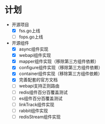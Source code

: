# 计划
- 开源项目
  - [x] fss.go上线
  - [ ] fops.go上线
- 开源组件
  - [x] async组件实现
  - [x] webapi组件实现
  - [x] mapper组件实现（移除第三方组件依赖）
  - [x] configure组件实现（移除第三方组件依赖）
  - [x] container组件实现（移除第三方组件依赖）
  - [x] 完善配套的官方文档
  - [ ] webapi支持正则路由
  - [ ] redis组件百分百覆盖测试
  - [ ] es组件百分百覆盖测试
  - [ ] linkTrack组件实现
  - [ ] rabbit组件实现
  - [ ] redisStream组件实现